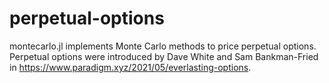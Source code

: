 # perpetual-options
montecarlo.jl implements Monte Carlo methods to price perpetual options. Perpetual options were introduced by Dave White and Sam Bankman-Fried in https://www.paradigm.xyz/2021/05/everlasting-options.
